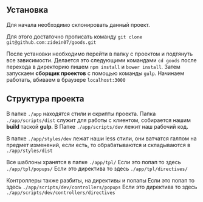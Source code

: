 ## Установка

Для начала необходимо склонировать данный проект.

Для этого достаточно прописать команду `git clone git@github.com:zidein07/goods.git`

После установки необходимо перейти в папку с проектом и подтянуть все зависимости.
Делается это следующими командами `cd goods` после перехода в директорию пишем `npm install` и `bower install`.
Затем запускаем **сборщик проектов** с помощью команды `gulp`.
Начинаем работать, вбиваем в браузере `localhost:3000`
## Структура проекта

В папке `./app` находятся стили и скрипты проекта.
Папка `./app/scripts/dist` служит для работы с клиентом, собирается нашим **build** таской **gulp**.
В Папке `./app/scripts/dev` лежит наш рабочий код.

В папке `./app/styles/dev` лежат наши less стили, они ватчатся галпом на предмет изменений, если есть,
то обрабатываются и складываются в `./app/styles/dist`

Все шаблоны хранятся в папке `./app/tpl/`
Если это попап то здесь `./app/tpl/popups/`
Если это директива то здесь `./app/tpl/directives/`

Контроллеры также разбиты, на директивы и попапы
Если это попап то здесь `./app/scripts/dev/controllers/popups`
Если это директива то здесь `./app/scripts/dev/controllers/directives`

